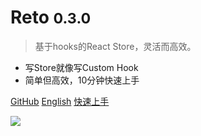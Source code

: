 # Reto <small>0.3.0</small>

> 基于hooks的React Store，灵活而高效。

- 写Store就像写Custom Hook
- 简单但高效，10分钟快速上手

[GitHub](https://github.com/awmleer/reto/)
[English](/)
[快速上手](./get-started.md)

![](https://images.unsplash.com/photo-1529700215145-58542a1f36b6?ixlib=rb-1.2.1&auto=format&fit=crop&w=1949&q=80)
